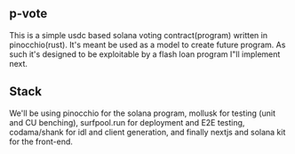 ## p-vote

This is a simple usdc based solana voting contract(program) written in pinocchio(rust). It's meant be used as a model to create future program. As such it's designed to be exploitable by a flash loan program I"ll implement next.

## Stack

We'll be using pinocchio for the solana program, mollusk for testing (unit and CU benching), surfpool.run for deployment and E2E testing, codama/shank for idl and client generation, and finally nextjs and solana kit for the front-end.